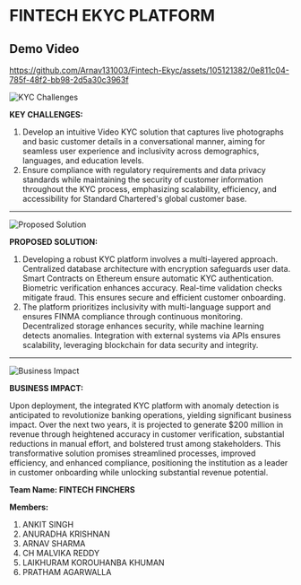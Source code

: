 # **FINTECH EKYC PLATFORM**

## Demo Video
https://github.com/Arnav131003/Fintech-Ekyc/assets/105121382/0e811c04-785f-48f2-bb98-2d5a30c3963f


![KYC Challenges](Aspose.Words.c3b1c5d9-763c-44c8-84a6-9f9890a2c2de.001.png)


**KEY CHALLENGES:**

1. Develop an intuitive Video KYC solution that captures live photographs and basic customer details in a conversational manner, aiming for seamless user experience and inclusivity across demographics, languages, and education levels.
2. Ensure compliance with regulatory requirements and data privacy standards while maintaining the security of customer information throughout the KYC process, emphasizing scalability, efficiency, and accessibility for Standard Chartered's global customer base.

---

![Proposed Solution](Aspose.Words.c3b1c5d9-763c-44c8-84a6-9f9890a2c2de.002.png)

**PROPOSED SOLUTION:**

1. Developing a robust KYC platform involves a multi-layered approach. Centralized database architecture with encryption safeguards user data. Smart Contracts on Ethereum ensure automatic KYC authentication. Biometric verification enhances accuracy. Real-time validation checks mitigate fraud. This ensures secure and efficient customer onboarding.
2. The platform prioritizes inclusivity with multi-language support and ensures FINMA compliance through continuous monitoring. Decentralized storage enhances security, while machine learning detects anomalies. Integration with external systems via APIs ensures scalability, leveraging blockchain for data security and integrity.

---

![Business Impact](Aspose.Words.c3b1c5d9-763c-44c8-84a6-9f9890a2c2de.003.png)

**BUSINESS IMPACT:** 

Upon deployment, the integrated KYC platform with anomaly detection is anticipated to revolutionize banking operations, yielding significant business impact. Over the next two years, it is projected to generate $200 million in revenue through heightened accuracy in customer verification, substantial reductions in manual effort, and bolstered trust among stakeholders. This transformative solution promises streamlined processes, improved efficiency, and enhanced compliance, positioning the institution as a leader in customer onboarding while unlocking substantial revenue potential.

**Team Name: FINTECH FINCHERS**

**Members:**
1. ANKIT SINGH
2. ANURADHA KRISHNAN
3. ARNAV SHARMA
4. CH MALVIKA REDDY
5. LAIKHURAM KOROUHANBA KHUMAN
6. PRATHAM AGARWALLA




